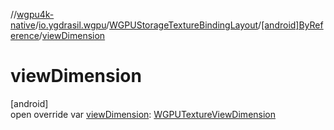 //[wgpu4k-native](../../../../index.md)/[io.ygdrasil.wgpu](../../index.md)/[WGPUStorageTextureBindingLayout](../index.md)/[[android]ByReference](index.md)/[viewDimension](view-dimension.md)

# viewDimension

[android]\
open override var [viewDimension](view-dimension.md): [WGPUTextureViewDimension](../../-w-g-p-u-texture-view-dimension/index.md)